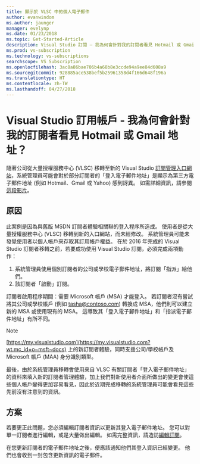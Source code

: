 ```yaml
---
title: 顯示於 VLSC 中的個人電子郵件
author: evanwindom
ms.author: jaunger
manager: evelynp
ms.date: 01/23/2018
ms.topic: Get-Started-Article
description: Visual Studio 訂閱 – 我為何會針對我的訂閱者看見 Hotmail 或 Gmail 地址？
ms.prod: vs-subscription
ms.technology: vs-subscriptions
searchscope: VS Subscription
ms.openlocfilehash: 3ac8a86bae706b4a68b8e3ccde94a9ee84d608a9
ms.sourcegitcommit: 928885ace538bef5b25961358d4f166d648f196a
ms.translationtype: HT
ms.contentlocale: zh-TW
ms.lasthandoff: 04/27/2018
---
```

# <a name="visual-studio-subscriptions--why-am-i-seeing-hotmail-or-gmail-addresses-for-my-subscribers"></a>Visual Studio 訂用帳戶 - 我為何會針對我的訂閱者看見 Hotmail 或 Gmail 地址？ 

隨著公司從大量授權服務中心 (VLSC) 移轉至新的 Visual Studio [訂閱管理入口網站](https://manage.visualstudio.com)，系統管理員可能會對於部分訂閱者的「登入電子郵件地址」是顯示為第三方電子郵件地址 (例如 Hotmail、Gmail 或 Yahoo) 感到訝異。  如需詳細資訊，請參閱[這段影片](https://www.youtube.com/watch?v=1op-i1zEMfY&t=0s&list=PLReL099Y5nRfDyvvwzNDBaZe7qTxmuM2T&index=6)。

## <a name="cause"></a>原因

此案例是因為與舊版 MSDN 訂閱者體驗相關聯的登入程序所造成。 使用者是從大量授權服務中心 (VLSC) 移轉到新的入口網站，而未經修改。 系統管理員可能未發覺使用者以個人帳戶來存取其訂用帳戶權益。 在於 2016 年完成的 Visual Studio 訂閱者移轉之前，若要成功使用 Visual Studio 訂閱，必須完成兩項動作：
1. 系統管理員使用個別訂閱者的公司或學校電子郵件地址，將訂閱「指派」給他們。
2. 該訂閱者「啟動」訂閱。

訂閱者啟用程序期間：需要 Microsoft 帳戶 (MSA) 才能登入。 若訂閱者沒有嘗試將其公司或學校帳戶 (例如 tasha@contoso.com) 轉換成 MSA，他們則可以建立新的 MSA 或使用現有的 MSA。 這導致其「登入電子郵件地址」和「指派電子郵件地址」有所不同。

> [!NOTE] 
> [https://my.visualstudio.com](https://my.visualstudio.com?wt.mc_id=o~msft~docs) 上的新訂閱者體驗，同時支援公司/學校帳戶及 Microsoft 帳戶 (MAA) 身分識別類型。

最後，由於系統管理員移轉會使用來自 VLSC 有關訂閱者「登入電子郵件地址」的資料來填入新的訂閱者管理體驗，加上我們對新使用者介面所做出的變更會使這些個人帳戶變得更加容易看見，因此於近期完成移轉的系統管理員可能會看見這些先前沒有注意到的資訊。

## <a name="solution"></a>方案

若要更正此問題，您必須編輯訂閱者資訊以更新其登入電子郵件地址。  您可以對單一訂閱者進行編輯，或是大量做出編輯。 如需完整資訊，請造訪[編輯訂閱](/visualstudio/subscriptions/edit-license)。  

在您更新訂閱者的電子郵件地址之後，便應該通知他們其登入資訊已經變更。  他們也會收到一封包含更新資訊的電子郵件。   